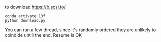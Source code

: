 to download https://b.scsi.to/

```
conda activate 13f
python download.py
```

You can run a few thread, since it's randomly ordered they are unlikely to coindide untill the end. Resume is OK
